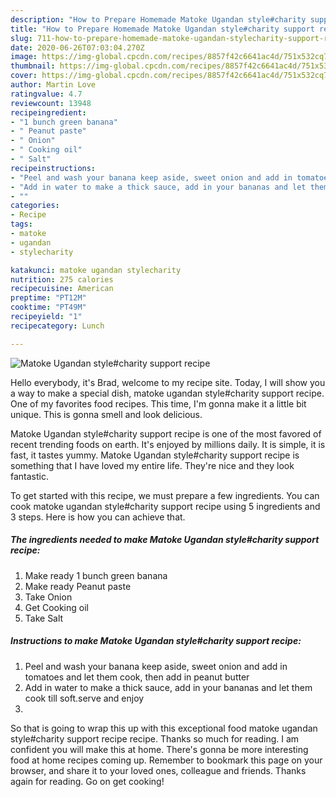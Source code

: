 ```yaml
---
description: "How to Prepare Homemade Matoke Ugandan style#charity support recipe"
title: "How to Prepare Homemade Matoke Ugandan style#charity support recipe"
slug: 711-how-to-prepare-homemade-matoke-ugandan-stylecharity-support-recipe
date: 2020-06-26T07:03:04.270Z
image: https://img-global.cpcdn.com/recipes/8857f42c6641ac4d/751x532cq70/matoke-ugandan-stylecharity-support-recipe-recipe-main-photo.jpg
thumbnail: https://img-global.cpcdn.com/recipes/8857f42c6641ac4d/751x532cq70/matoke-ugandan-stylecharity-support-recipe-recipe-main-photo.jpg
cover: https://img-global.cpcdn.com/recipes/8857f42c6641ac4d/751x532cq70/matoke-ugandan-stylecharity-support-recipe-recipe-main-photo.jpg
author: Martin Love
ratingvalue: 4.7
reviewcount: 13948
recipeingredient:
- "1 bunch green banana"
- " Peanut paste"
- " Onion"
- " Cooking oil"
- " Salt"
recipeinstructions:
- "Peel and wash your banana keep aside, sweet onion and add in tomatoes and let them cook, then add in peanut butter"
- "Add in water to make a thick sauce, add in your bananas and let them cook till soft.serve and enjoy"
- ""
categories:
- Recipe
tags:
- matoke
- ugandan
- stylecharity

katakunci: matoke ugandan stylecharity 
nutrition: 275 calories
recipecuisine: American
preptime: "PT12M"
cooktime: "PT49M"
recipeyield: "1"
recipecategory: Lunch

---
```



![Matoke Ugandan style#charity support recipe](https://img-global.cpcdn.com/recipes/8857f42c6641ac4d/751x532cq70/matoke-ugandan-stylecharity-support-recipe-recipe-main-photo.jpg)

Hello everybody, it's Brad, welcome to my recipe site. Today, I will show you a way to make a special dish, matoke ugandan style#charity support recipe. One of my favorites food recipes. This time, I'm gonna make it a little bit unique. This is gonna smell and look delicious.



Matoke Ugandan style#charity support recipe is one of the most favored of recent trending foods on earth. It's enjoyed by millions daily. It is simple, it is fast, it tastes yummy. Matoke Ugandan style#charity support recipe is something that I have loved my entire life. They're nice and they look fantastic.


To get started with this recipe, we must prepare a few ingredients. You can cook matoke ugandan style#charity support recipe using 5 ingredients and 3 steps. Here is how you can achieve that.

<!--inarticleads1-->

##### The ingredients needed to make Matoke Ugandan style#charity support recipe:

1. Make ready 1 bunch green banana
1. Make ready  Peanut paste
1. Take  Onion
1. Get  Cooking oil
1. Take  Salt




<!--inarticleads2-->

##### Instructions to make Matoke Ugandan style#charity support recipe:

1. Peel and wash your banana keep aside, sweet onion and add in tomatoes and let them cook, then add in peanut butter
1. Add in water to make a thick sauce, add in your bananas and let them cook till soft.serve and enjoy
1. 




So that is going to wrap this up with this exceptional food matoke ugandan style#charity support recipe recipe. Thanks so much for reading. I am confident you will make this at home. There's gonna be more interesting food at home recipes coming up. Remember to bookmark this page on your browser, and share it to your loved ones, colleague and friends. Thanks again for reading. Go on get cooking!

